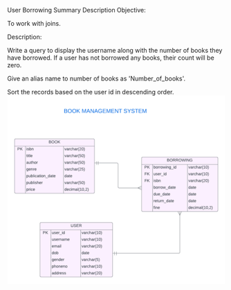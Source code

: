 User Borrowing Summary
Description
Objective:

To work with joins.

Description:

Write a query to display the username along with the number of books they have borrowed. If a user has not borrowed any books, their count will be zero.

Give an alias name to number of books as 'Number_of_books'.

Sort the records based on the user id in descending order.
![image alt](https://github.com/PraveenKumara2k33/Cognizant-JavaStack-Handson-2024/blob/afac1a7b2c141cd56f734326af7175fe08be4c84/Stage%201/SQL%20Programming/image-1.png)
